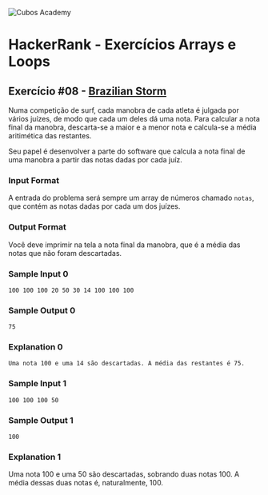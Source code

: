 ![Cubos Academy](https://i.imgur.com/xG74tOh.png)

# HackerRank - Exercícios Arrays e Loops

## Exercício #08 - [Brazilian Storm](https://www.hackerrank.com/contests/arrays-e-loops/challenges/brazilian-storm)

Numa competição de surf, cada manobra de cada atleta é julgada por vários juízes, de modo que cada um deles dá uma nota. Para calcular a nota final da manobra, descarta-se a maior e a menor nota e calcula-se a média aritimética das restantes.

Seu papel é desenvolver a parte do software que calcula a nota final de uma manobra a partir das notas dadas por cada juíz.

### Input Format

A entrada do problema será sempre um array de números chamado `notas`, que contém as notas dadas por cada um dos juízes.

### Output Format

Você deve imprimir na tela a nota final da manobra, que é a média das notas que não foram descartadas.

### Sample Input 0

`100 100 100 20 50 30 14 100 100 100`

### Sample Output 0

`75`

### Explanation 0

`Uma nota 100 e uma 14 são descartadas. A média das restantes é 75.`

### Sample Input 1

`100 100 100 50`

### Sample Output 1

`100`

### Explanation 1

Uma nota 100 e uma 50 são descartadas, sobrando duas notas 100. A média dessas duas notas é, naturalmente, 100.
